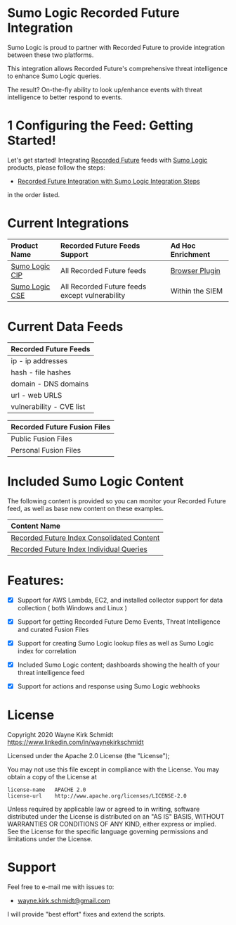 Sumo Logic Recorded Future Integration
======================================

Sumo Logic is proud to partner with Recorded Future to provide integration between these two platforms.

This integration allows Recorded Future's comprehensive threat intelligence to enhance Sumo Logic queries.

The result? On-the-fly ability to look up/enhance events with threat intelligence to better respond to events.

1
Configuring the Feed: Getting Started!
======================================

Let's get started! Integrating [Recorded Future](https://www.recordedfuture.com/) feeds with [Sumo Logic](https://www.sumologic.com/) products, please follow the steps:

*    [Recorded Future Integration with Sumo Logic Integration Steps](doc/readme.md) 

in the order listed.

Current Integrations
====================

| Product Name   | Recorded Future Feeds Support        | Ad Hoc Enrichment |
|:---------------|:-------------------------------------|:------------------|
| [Sumo Logic CIP](https://www.sumologic.com/brief/continuous-intelligence-platform-overview/) | All Recorded Future feeds | [Browser Plugin](https://chrome.google.com/webstore/detail/recorded-future/cdblaggcibgbankgilackljdpdhhcine?hl=en)    |
| [Sumo Logic CSE](https://www.sumologic.com/solutions/cloud-siem-enterprise/) | All Recorded Future feeds except vulnerability | Within the SIEM   |

Current Data Feeds
==================

| Recorded Future Feeds           |
|:--------------------------------|
| ip - ip addresses               |
| hash - file hashes              |
| domain - DNS domains            |
| url - web URLS                  |
| vulnerability - CVE list        |

| Recorded Future Fusion Files    |
|:--------------------------------|
| Public Fusion Files             |
| Personal Fusion Files           |

Included Sumo Logic Content
===========================

The following content is provided so you can monitor your Recorded Future feed, as well as base new content on these examples.

| Content Name                         |
|:-------------------------------------|
| [Recorded Future Index Consolidated Content](content/Recorded_Future_Content.json)        |
| [Recorded Future Index Individual Queries](content/queries/)        |

Features:
=========

- [x] Support for AWS Lambda, EC2, and installed collector support for data collection ( both Windows and Linux )

- [x] Support for getting Recorded Future Demo Events, Threat Intelligence and curated Fusion Files

- [x] Support for creating Sumo Logic lookup files as well as Sumo Logic index for correlation

- [x] Included Sumo Logic content; dashboards showing the health of your threat intelligence feed

- [x] Support for actions and response using Sumo Logic webhooks

License
=======

Copyright 2020 Wayne Kirk Schmidt
https://www.linkedin.com/in/waynekirkschmidt

Licensed under the Apache 2.0 License (the "License");

You may not use this file except in compliance with the License.
You may obtain a copy of the License at

    license-name   APACHE 2.0
    license-url    http://www.apache.org/licenses/LICENSE-2.0

Unless required by applicable law or agreed to in writing, software
distributed under the License is distributed on an "AS IS" BASIS,
WITHOUT WARRANTIES OR CONDITIONS OF ANY KIND, either express or implied.
See the License for the specific language governing permissions and
limitations under the License.

Support
=======

Feel free to e-mail me with issues to: 

*    wayne.kirk.schmidt@gmail.com

I will provide "best effort" fixes and extend the scripts.
